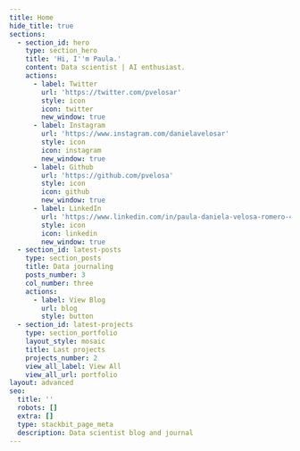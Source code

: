 ```yaml
---
title: Home
hide_title: true
sections:
  - section_id: hero
    type: section_hero
    title: 'Hi, I''m Paula.'
    content: Data scientist | AI enthusiast.
    actions:
      - label: Twitter
        url: 'https://twitter.com/pvelosar'
        style: icon
        icon: twitter
        new_window: true
      - label: Instagram
        url: 'https://www.instagram.com/danielavelosar'
        style: icon
        icon: instagram
        new_window: true
      - label: Github
        url: 'https://github.com/pvelosa'
        style: icon
        icon: github
        new_window: true
      - label: LinkedIn
        url: 'https://www.linkedin.com/in/paula-daniela-velosa-romero-4392821ab/'
        style: icon
        icon: linkedin
        new_window: true
  - section_id: latest-posts
    type: section_posts
    title: Data journaling
    posts_number: 3
    col_number: three
    actions:
      - label: View Blog
        url: blog
        style: button
  - section_id: latest-projects
    type: section_portfolio
    layout_style: mosaic
    title: Last projects
    projects_number: 2
    view_all_label: View All
    view_all_url: portfolio
layout: advanced
seo:
  title: ''
  robots: []
  extra: []
  type: stackbit_page_meta
  description: Data scientist blog and journal
---
```


